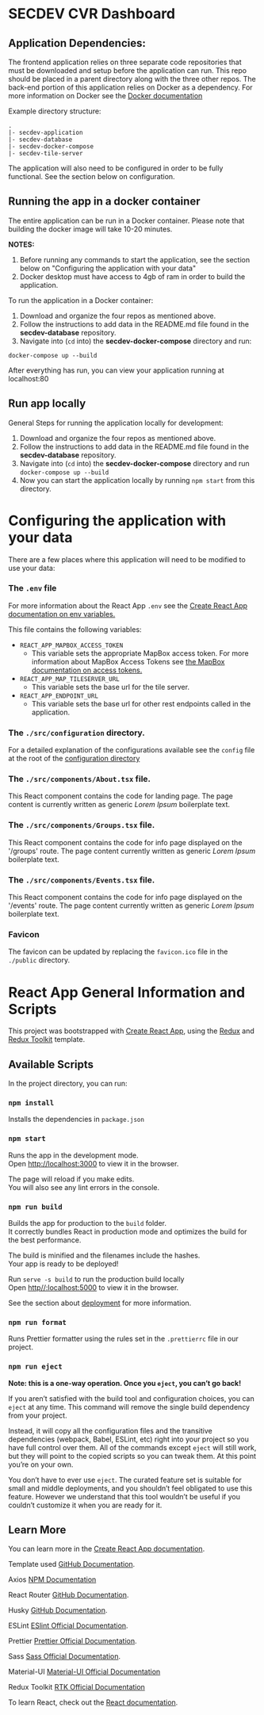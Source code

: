 # SECDEV CVR Dashboard

## Application Dependencies:

The frontend application relies on three separate code repositories that must be downloaded and setup before the application can run. This repo should be placed in a parent directory along with the three other repos. The back-end portion of this application relies on Docker as a dependency. For more information on Docker see the [Docker documentation](https://docs.docker.com/)

Example directory structure:

```
.
|- secdev-application
|- secdev-database
|- secdev-docker-compose
|- secdev-tile-server
```

The application will also need to be configured in order to be fully functional. See the section below on configuration.

## Running the app in a docker container

The entire application can be run in a Docker container. Please note that building the docker image will take 10-20 minutes.

**NOTES:**

1. Before running any commands to start the application, see the section below on "Configuring the application with your data"
2. Docker desktop must have access to 4gb of ram in order to build the application.

To run the application in a Docker container:

1. Download and organize the four repos as mentioned above.
2. Follow the instructions to add data in the README.md file found in the **secdev-database** repository.
3. Navigate into (`cd` into) the **secdev-docker-compose** directory and run:

```
docker-compose up --build
```

After everything has run, you can view your application running at localhost:80

## Run app locally

General Steps for running the application locally for development:

1. Download and organize the four repos as mentioned above.
2. Follow the instructions to add data in the README.md file found in the **secdev-database** repository.
3. Navigate into (`cd` into) the **secdev-docker-compose** directory and run `docker-compose up --build`
4. Now you can start the application locally by running `npm start` from this directory.

# Configuring the application with your data

There are a few places where this application will need to be modified to use your data:

### The `.env` file

For more information about the React App `.env` see the [Create React App documentation on env variables.](https://create-react-app.dev/docs/adding-custom-environment-variables/#adding-development-environment-variables-in-env)

This file contains the following variables:

- `REACT_APP_MAPBOX_ACCESS_TOKEN`
  - This variable sets the appropriate MapBox access token. For more information about MapBox Access Tokens see [the MapBox documentation on access tokens.](https://docs.mapbox.com/help/getting-started/access-tokens/)
- `REACT_APP_MAP_TILESERVER_URL`
  - This variable sets the base url for the tile server.
- `REACT_APP_ENDPOINT_URL`
  - This variable sets the base url for other rest endpoints called in the application.

### The `./src/configuration` directory.
For a detailed explanation of the configurations available see the `config` file at the root of the [configuration directory](./src/configuration)

### The `./src/components/About.tsx` file.
This React component contains the code for landing page. The page content is currently written as generic _Lorem Ipsum_ boilerplate text.

### The `./src/components/Groups.tsx` file.
This React component contains the code for info page displayed on the '/groups' route. The page content currently written as generic _Lorem Ipsum_ boilerplate text.

### The `./src/components/Events.tsx` file.
This React component contains the code for info page displayed on the '/events' route. The page content currently written as generic _Lorem Ipsum_ boilerplate text.

### Favicon
The favicon can be updated by replacing the `favicon.ico` file in the `./public` directory.

# React App General Information and Scripts
This project was bootstrapped with [Create React App](https://github.com/facebook/create-react-app), using the [Redux](https://redux.js.org/) and [Redux Toolkit](https://redux-toolkit.js.org/) template.

## Available Scripts

In the project directory, you can run:

### `npm install`

Installs the dependencies in `package.json`

### `npm start`

Runs the app in the development mode.<br />
Open [http://localhost:3000](http://localhost:3000) to view it in the browser.

The page will reload if you make edits.<br />
You will also see any lint errors in the console.


### `npm run build`

Builds the app for production to the `build` folder.<br />
It correctly bundles React in production mode and optimizes the build for the best performance.

The build is minified and the filenames include the hashes.<br />
Your app is ready to be deployed!<br />

Run `serve -s build` to run the production build locally <br />
Open [http//:localhost:5000](http://localhost:5000) to view it in the browser.

See the section about [deployment](https://facebook.github.io/create-react-app/docs/deployment) for more information.

### `npm run format`

Runs Prettier formatter using the rules set in the `.prettierrc` file in our project.

### `npm run eject`

**Note: this is a one-way operation. Once you `eject`, you can’t go back!**

If you aren’t satisfied with the build tool and configuration choices, you can `eject` at any time. This command will remove the single build dependency from your project.

Instead, it will copy all the configuration files and the transitive dependencies (webpack, Babel, ESLint, etc) right into your project so you have full control over them. All of the commands except `eject` will still work, but they will point to the copied scripts so you can tweak them. At this point you’re on your own.

You don’t have to ever use `eject`. The curated feature set is suitable for small and middle deployments, and you shouldn’t feel obligated to use this feature. However we understand that this tool wouldn’t be useful if you couldn’t customize it when you are ready for it.

## Learn More

You can learn more in the [Create React App documentation](https://facebook.github.io/create-react-app/docs/getting-started).

Template used [GitHub Documentation](https://github.com/reduxjs/cra-template-redux-typescript).

Axios [NPM Documentation](https://www.npmjs.com/package/axios)

React Router [GitHub Documentation](https://github.com/ReactTraining/react-router#readme).

Husky [GitHub Documentation](https://github.com/typicode/husky#readme).

ESLint [ESlint Official Documentation](https://eslint.org/).

Prettier [Prettier Official Documentation](https://prettier.io/).

Sass [Sass Official Documentation](https://sass-lang.com/).

Material-UI [Material-UI Official Documentation](https://material-ui.com/)

Redux Toolkit [RTK Official Documentation](https://redux-toolkit.js.org/)

To learn React, check out the [React documentation](https://reactjs.org/).
